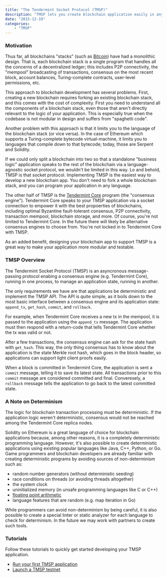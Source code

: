 ```yaml
---
title: "The Tendermint Socket Protocol (TMSP)"
description: "TMSP lets you create blockchain application easily in any languge.  This post describes the motivation behind TMSP and links to tutorials."
date: "2015-12-19"
categories: 
    - "TMSP"
---
```


### Motivation

Thus far, all blockchains "stacks" (such as [Bitcoin](https://github.com/bitcoin/bitcoin)) have had a monolithic design.  That is, each blockchain stack is a single program that handles all the concerns of a decentralized ledger; this includes P2P connectivity, the "mempool" broadcasting of transactions, consensus on the most recent block, account balances, Turing-complete contracts, user-level permissions, etc.

This approach to blockchain development has several problems.  First, creating a new blockchain requires forking an existing blockchain stack, and this comes with the cost of complexity.  First you need to understand all the components of a blockchain stack, even those that aren't directly relevant to the logic of your application.  This is especially true when the codebase is not modular in design and suffers from "spaghetti code".

Another problem with this approach is that it limits you to the language of the blockchain stack (or vice versa).  In the case of Ethereum which supports a Turing-complete bytecode virtual-machine, it limits you to languages that compile down to that bytecode; today, those are Serpent and Solidity.

If we could only split a blockchain into two so that a standalone "business logic" application speaks to the rest of the blockchain via a language-agnostic socket protocol, we wouldn't be limited in this way.  Lo and behold, TMSP is that socket protocol.  Implementing TMSP is the easiest way to develop a new blockchain app.  You don't need to fork a whole blockchain stack, and you can program your application in any language.

The other half of TMSP is the [Tendermint Core](https://github.com/tendermint/tendermint) program (the "consensus engine").  Tendermint Core speaks to your TMSP application via a socket connection to empower it with the best propoerties of blockchains, including optimal Byzantine fault-tolerant consensus, P2P connectivity, transaction mempool, blockchain storage, and more.  Of course, you're not limited to Tendermint Core.  In the future there will likely be alternative consensus engines to choose from.  You're not locked in to Tendermint Core with TMSP. 

As an added benefit, designing your blockchain app to support TMSP is a great way to make your application more modular and testable.

### TMSP Overview

The Tendermint Socket Protocol (TMSP) is an asyncronous message-passing protocol
enabing a consensus engine (e.g. Tendermint Core), running in one process,
to manage an application state, running in another.

The only requirements we have are that applications be deterministic and implement the TMSP API.
The API is quite simple, as it boils down to the most basic interface between a consensus engine and its application state: `append_tx`, `get_hash`, `commit`, and `rollback`.

For example, when Tendermint Core receives a new tx in the mempool, it is passed to the application using the `append_tx` message.  The application must then respond with a return-code that tells Tendermint Core whether the tx was valid or not.

After a few transactions, the consensus engine can ask for the state hash with `get_hash`.
This way, the only thing consensus has to know about the application is the state Merkle root hash,
which goes in the block header, so applications can support light client proofs easily.

When a block is committed in Tendermint Core, the application is sent a `commit` message, telling it to save its latest state.  All transactions prior to this `commit` message are considered committed and final.  Converesely, a `rollback` message tells the application to go back to the latest committed state.

### A Note on Determinism

The logic for blockchain transaction processing must be deterministic.  If the application logic weren't deterministic, consensus would not be reached among the Tendermint Core replica nodes.  

Solidity on Ethereum is a great language of choice for blockchain applications because, among other reasons, it is a completely deterministic programming language.  However, it's also possible to create deterministic applications using existing popular languages like Java, C++, Python, or Go.  Game programmers and blockchain developers are already familiar with creating deterministic programs by avoiding sources of non-determinism such as:

 * random number generators (without deterministic seeding)
 * race conditions on threads (or avoiding threads altogether)
 * the system clock
 * uninitialized memory (in unsafe programming languages like C or C++)
 * [floating point arithmetic](http://gafferongames.com/networking-for-game-programmers/floating-point-determinism/)
 * language features that are random (e.g. map iteration in Go)

While programmers can avoid non-determinism by being careful, it is also possible to create a special linter or static analyzer for each language to check for determinism.  In the future we may work with partners to create such tools.

### Tutorials

Follow these tutorials to quickly get started developing your TMSP application.

* [Run your first TMSP application](/tutorials/run-your-first-tmsp-application/)
* [Launch a TMSP testnet](/tutorials/launch-a-tmsp-testnet/)
